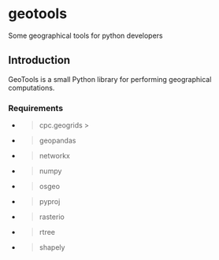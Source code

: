 # geotools
Some geographical tools for python developers

## Introduction
GeoTools is a small Python library for performing geographical computations.

### Requirements
* > cpc.geogrids >
* > geopandas
* > networkx
* > numpy
* > osgeo
* > pyproj
* > rasterio
* > rtree
* > shapely
